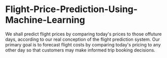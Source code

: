 # Flight-Price-Prediction-Using-Machine-Learning
We shall predict flight prices by comparing today's prices to those offuture days, according to our real conception of the flight prediction system.  Our primary goal is to forecast flight costs by comparing today's pricing to any other day so that customers may make informed trip booking decisions. 

